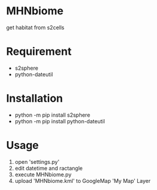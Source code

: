 # MHNbiome
get habitat from s2cells

# Requirement
* s2sphere
* python-dateutil
 
# Installation
* python -m pip install s2sphere
* python -m pip install python-dateutil

# Usage
1. open 'settings.py'
2. edit datetime and ractangle
3. execute MHNbiome.py
4. upload 'MHNbiome.kml' to GoogleMap 'My Map' Layer
